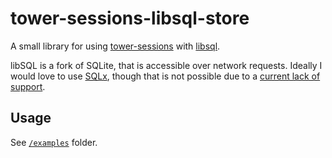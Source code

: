 # tower-sessions-libsql-store

A small library for using [tower-sessions](https://github.com/maxcountryman/tower-sessions) with [libsql](https://github.com/tursodatabase/libsql).

libSQL is a fork of SQLite, that is accessible over network requests. Ideally I would love to use [SQLx](https://github.com/launchbadge/sqlx), though that is not possible due to a [current lack of support](https://github.com/launchbadge/sqlx/issues/2674).

## Usage

See [`/examples`]('./examples') folder.
